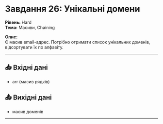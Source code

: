 # Завдання 26: Унікальні домени
**Рівень:** Hard  
**Тема:** Масиви, Chaining  

**Опис:**  
Є масив email-адрес. Потрібно отримати список унікальних доменів, відсортувати їх по алфавіту.  

---
## 📥 Вхідні дані
- arr (масив рядків)

## 📤 Вихідні дані
- масив доменів

---